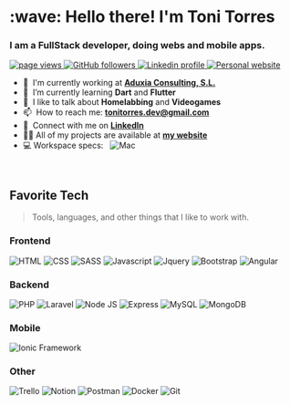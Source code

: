 <h1 align="left" id="macropower-title">:wave: Hello there! I'm Toni Torres</h1>
<h3 align="left">I am a FullStack developer, doing webs and mobile apps.</h3>

<p align="left">
  <a href="https://github.com/ToniTorresDev/ToniTorresDev">
    <img src="https://komarev.com/ghpvc/?username=ToniTorresDev" alt="page views" />
  </a>
  <a href="https://github.com/ToniTorresDev?tab=followers">
    <img alt="GitHub followers" src="https://img.shields.io/github/followers/MacroPower?color=green&logo=github">
  </a>
  <a href="https://www.linkedin.com/in/tonitorresprogramador/">
    <img alt="Linkedin profile" src="https://img.shields.io/badge/Linkedin-profile-9cf?logo=linkedin">
  </a>
  <a href="https://tonitorrescuenca.com](https://tonitorresdev.netlify.app/">
    <img alt="Personal website" src="https://img.shields.io/badge/My%20website-Dev-blueviolet">
  </a>
</p>

- :office: &nbsp;I'm currently working at **[Aduxia Consulting, S.L.]**
- :seedling: &nbsp;I’m currently learning **Dart** and **Flutter**
- :speech_balloon: &nbsp;I like to talk about **Homelabbing** and **Videogames**
- :mailbox: &nbsp;How to reach me: **tonitorres.dev@gmail.com**
- :link: &nbsp;Connect with me on **[LinkedIn]**
- 👨‍💻 All of my projects are available at **[my website]**
- 💻 Workspace specs: &nbsp; <img align="bottom" src="https://img.shields.io/badge/MacOS-Dev-red?logo=Apple" alt="Mac"/>

<br>

<h2 align="left" id="ToniTorresDev-tech">Favorite Tech</h2>

> Tools, languages, and other things that I like to work with.

<div>
  <h3>Frontend</h3>

  <img src="https://img.shields.io/badge/HTML5-E34F26?style=for-the-badge&logo=html5&logoColor=white" alt="HTML" />

  <img src="https://img.shields.io/badge/CSS3-1572B6?style=for-the-badge&logo=css3&logoColor=white" alt="CSS" />

  <img src="https://img.shields.io/badge/Sass-CC6699?style=for-the-badge&logo=sass&logoColor=white" alt="SASS" />

  <img src="https://img.shields.io/badge/JavaScript-F7DF1E?style=for-the-badge&logo=javascript&logoColor=black" alt="Javascript" />

  <img src="https://img.shields.io/badge/jQuery-0769AD?style=for-the-badge&logo=jquery&logoColor=white" alt="Jquery" />

  <img src="https://img.shields.io/badge/Bootstrap-563D7C?style=for-the-badge&logo=bootstrap&logoColor=white" alt="Bootstrap" />

  <img src="https://img.shields.io/badge/Angular-DD0031?style=for-the-badge&logo=angular&logoColor=white" alt="Angular" />
</div>

<div>
  <h3>Backend</h3>

  <img src="https://img.shields.io/badge/PHP-777BB4?style=for-the-badge&logo=php&logoColor=white" alt="PHP" />

  <img src="https://img.shields.io/badge/Laravel-FF2D20?style=for-the-badge&logo=laravel&logoColor=white" alt="Laravel" />

  <img src="https://img.shields.io/badge/Node.js-43853D?style=for-the-badge&logo=node.js&logoColor=white" alt="Node JS" />

  <img src="https://img.shields.io/badge/Express.js-404D59?style=for-the-badge" alt="Express" />

  <img src="https://img.shields.io/badge/MySQL-005C84?style=for-the-badge&logo=mysql&logoColor=white" alt="MySQL" />

  <img src="https://img.shields.io/badge/MongoDB-4EA94B?style=for-the-badge&logo=mongodb&logoColor=white" alt="MongoDB" />

</div>

<h3>Mobile</h3>

  <img src="https://img.shields.io/badge/Ionic-3880FF?style=for-the-badge&logo=ionic&logoColor=white" alt="Ionic Framework" />

<div>

  <h3>Other</h3>

  <img src="https://img.shields.io/badge/Trello-0052CC?style=for-the-badge&logo=trello&logoColor=white" alt="Trello" />

  <img src="https://img.shields.io/badge/Notion-000000?style=for-the-badge&logo=notion&logoColor=white" alt="Notion" />
</a>

  <img src="https://img.shields.io/badge/Postman-FF6C37?style=for-the-badge&logo=postman&logoColor=white" alt="Postman" />

  <img src="https://img.shields.io/badge/docker-%230db7ed.svg?style=for-the-badge&logo=docker&logoColor=white" alt="Docker" />
</a>

  <img src="https://img.shields.io/badge/git-%23F05033.svg?style=for-the-badge&logo=git&logoColor=white" alt="Git" />

</div>

<!-- prettier-ignore-end -->

<!-- links -->

[aduxia consulting, s.l.]: https://www.aduxia.com/ "Aduxia Consulting"
[linkedin]: https://www.linkedin.com/in/tonitorresprogramador/ "Toni Torres LinkedIn"
[my website]: https://tonitorresdev.netlify.app/
